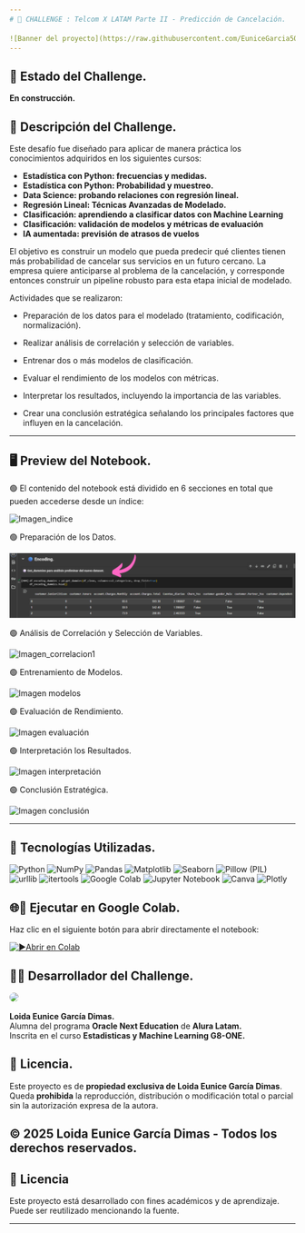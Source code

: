 ```yaml
---
# 📒 CHALLENGE : Telcom X LATAM Parte II - Predicción de Cancelación.

![Banner del proyecto](https://raw.githubusercontent.com/EuniceGarcia503/Challenge3_TelecomX_LATAM_parte_II/refs/heads/main/Imagenes_TelecomX_Parte2/Banner%20de%20Challenge%20parte%202.png)
---
```

## 🚧 Estado del Challenge. 
**En construcción.**  

## 📌 Descripción del Challenge.
Este desafío fue diseñado para aplicar de manera práctica los conocimientos adquiridos en los siguientes cursos:  
- **Estadística con Python: frecuencias y medidas.**  
- **Estadística con Python: Probabilidad y muestreo.**  
- **Data Science: probando relaciones con regresión lineal.**
- **Regresión Lineal: Técnicas Avanzadas de Modelado.** 
- **Clasificación: aprendiendo a clasificar datos con Machine Learning**
- **Clasificación: validación de modelos y métricas de evaluación**
- **IA aumentada: previsión de atrasos de vuelos**

El objetivo es construir un modelo que pueda predecir qué clientes tienen más probabilidad de cancelar sus servicios en un futuro cercano. 
La empresa quiere anticiparse al problema de la cancelación, y  corresponde  entonces construir un pipeline robusto para esta etapa inicial de modelado.

Actividades que se realizaron:

- Preparación de los datos para el modelado (tratamiento, codificación, normalización).

- Realizar análisis de correlación y selección de variables.

- Entrenar dos o más modelos de clasificación.

- Evaluar el rendimiento de los modelos con métricas.

- Interpretar los resultados, incluyendo la importancia de las variables.

- Crear una conclusión estratégica señalando los principales factores que influyen en la cancelación.

---

## 🖥️ Preview del Notebook.

🟢 El contenido del notebook está dividido en 6 secciones en total que pueden accederse desde un índice:

![Imagen_indice](https://raw.githubusercontent.com/EuniceGarcia503/Challenge3_TelecomX_LATAM_parte_II/refs/heads/main/Imagenes_TelecomX_Parte2/%C3%ADndice_notebook_telecom2.png)

🟢 Preparación de los Datos.
  
![Imagen_preparación1](https://raw.githubusercontent.com/EuniceGarcia503/Challenge3_TelecomX_LATAM_parte_II/refs/heads/main/Imagenes_TelecomX_Parte2/preparacion_telecom2.png)

🟢 Análisis de Correlación y Selección de Variables.

![Imagen_correlacion1]()

🟢 Entrenamiento de Modelos.

![Imagen modelos]()

🟢 Evaluación de Rendimiento.

![Imagen evaluación]()

🟢 Interpretación los Resultados.

![Imagen interpretación]()

🟢 Conclusión Estratégica.

![Imagen conclusión]()


---


## 🧰 Tecnologías Utilizadas.

![Python](https://img.shields.io/badge/Python-3776AB?style=for-the-badge&logo=python&logoColor=fff)
![NumPy](https://img.shields.io/badge/NumPy-013243?style=for-the-badge&logo=numpy&logoColor=fff)
![Pandas](https://img.shields.io/badge/Pandas-150458?style=for-the-badge&logo=pandas&logoColor=fff)
![Matplotlib](https://img.shields.io/badge/Matplotlib-007ACC?style=for-the-badge&logo=matplotlib&logoColor=fff)
![Seaborn](https://img.shields.io/badge/Seaborn-76B900?style=for-the-badge&logoColor=fff)
![Pillow (PIL)](https://img.shields.io/badge/Pillow%20(PIL)-FF6F61?style=for-the-badge&logoColor=fff)
![urllib](https://img.shields.io/badge/urllib.request-006400?style=for-the-badge&logoColor=fff)
![itertools](https://img.shields.io/badge/itertools-4682B4?style=for-the-badge&logoColor=fff)
![Google Colab](https://img.shields.io/badge/Google%20Colab-F9AB00?style=for-the-badge&logo=google-colab&logoColor=000)
![Jupyter Notebook](https://img.shields.io/badge/Jupyter-FA0F00?style=for-the-badge&logo=jupyter&logoColor=fff)
![Canva](https://img.shields.io/badge/Canva-00C4CC?style=for-the-badge&logo=canva&logoColor=fff)
![Plotly](https://img.shields.io/badge/Plotly-5.x-3F4F75?logo=plotly&logoColor=white&style=flat)


## 🌐🔗 Ejecutar en Google Colab.

Haz clic en el siguiente botón para abrir directamente el notebook:

[![▶️Abrir en Colab](https://colab.research.google.com/assets/colab-badge.svg)](https://github.com/EuniceGarcia503/Challenge2_TelecomX_LATAM/blob/main/TelecomX_LATAM.ipynb)

## 👩‍💻 Desarrollador del Challenge.  

<img src="https://github.com/user-attachments/assets/f9a42f94-e38f-46c7-909b-41f080896356" width="110px" style="border-radius: 10px;">




**Loida Eunice García Dimas.**  
Alumna del programa **Oracle Next Education** de **Alura Latam.**  
Inscrita en el curso **Estadisticas y Machine Learning G8-ONE.**  

## 📜 Licencia.  
Este proyecto es de **propiedad exclusiva de Loida Eunice García Dimas**.  
Queda **prohibida** la reproducción, distribución o modificación total o parcial sin la autorización expresa de la autora.  

© 2025 Loida Eunice García Dimas - **Todos los derechos reservados**.  
---

## 📄 Licencia

Este proyecto está desarrollado con fines académicos y de aprendizaje. Puede ser reutilizado mencionando la fuente.

---
